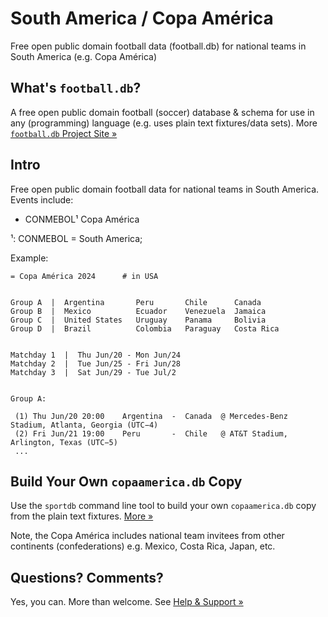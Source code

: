 # South America / Copa América

Free open public domain football data (football.db)
for national teams in South America (e.g. Copa América)


## What's `football.db`?

A free open public domain football (soccer) database & schema
for use in any (programming) language
(e.g. uses plain text fixtures/data sets).
More [`football.db` Project Site »](http://openfootball.github.io)

## Intro

Free open public domain football data for national teams in South America. Events include:

- CONMEBOL¹ Copa América

<!-- use handmade footnotes -->

¹: CONMEBOL = South America;


Example:

```
= Copa América 2024      # in USA


Group A  |  Argentina       Peru       Chile      Canada  
Group B  |  Mexico          Ecuador    Venezuela  Jamaica
Group C  |  United States   Uruguay    Panama     Bolivia 
Group D  |  Brazil          Colombia   Paraguay   Costa Rica


Matchday 1  |  Thu Jun/20 - Mon Jun/24
Matchday 2  |  Tue Jun/25 - Fri Jun/28
Matchday 3  |  Sat Jun/29 - Tue Jul/2


Group A:

 (1) Thu Jun/20 20:00    Argentina  -  Canada  @ Mercedes-Benz Stadium, Atlanta, Georgia (UTC−4)
 (2) Fri Jun/21 19:00    Peru       -  Chile   @ AT&T Stadium, Arlington, Texas (UTC−5)
 ...
```



## Build Your Own `copaamerica.db` Copy

Use the `sportdb` command line tool to build your own `copaamerica.db` copy
from the plain text fixtures. [More »](https://github.com/openfootball/datafile)

Note, the Copa América includes national team invitees from other continents (confederations)
e.g. Mexico, Costa Rica, Japan, etc.



## Questions? Comments?

Yes, you can. More than welcome.
See [Help & Support »](https://github.com/openfootball/help)

